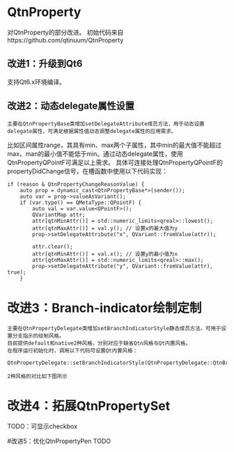 # QtnProperty
对QtnProperty的部分改进。
初始代码来自https://github.com/qtinuum/QtnProperty

## 改进1：升级到Qt6
支持Qt6.x环境编译。

## 改进2：动态delegate属性设置
    主要在QtnPropertyBase类增加setDelegateAttribute成员方法，用于动态设置delegate属性，可满足根据属性值动态调整delegate属性的应用需求。
比如区间属性range，其具有min、max两个子属性，其中min的最大值不能超过max，man的最小值不能低于min。通过动态delegate属性，使用QtnPropertyQPointF可满足以上需求。
具体可连接处理QtnPropertyQPointF的propertyDidChange信号，在槽函数中使用以下代码实现：

    if (reason & QtnPropertyChangeReasonValue) {
        auto prop = dynamic_cast<QtnPropertyBase*>(sender());
        auto var = prop->valueAsVariant();
        if (var.type() == QMetaType::QPointF) {
            auto val = var.value<QPointF>();
            QVariantMap attr;
            attr[qtnMinAttr()] = std::numeric_limits<qreal>::lowest();
            attr[qtnMaxAttr()] = val.y(); // 设置x的最大值为y
            prop->setDelegateAttribute("x", QVariant::fromValue(attr)); 

            attr.clear();
            attr[qtnMinAttr()] = val.x(); // 设置y的最小值为x
            attr[qtnMaxAttr()] = std::numeric_limits<qreal>::max();
            prop->setDelegateAttribute("y", QVariant::fromValue(attr), true);
        }

# 改进3：Branch-indicator绘制定制
    主要在QtnPropertyDelegate类增加setBranchIndicatorStyle静态成员方法，可用于设置分支指示的绘制风格。
    目前提供default和native2种风格，分别对应于缺省Qtn风格与Qt内置风格。
    在程序运行初始化时，调用以下代码可设置Qt内置风格：

    QtnPropertyDelegate::setBranchIndicatorStyle(QtnPropertyDelegate::QtnBranchIndicatorStyleNative);

    2种风格的对比如下图所示


# 改进4：拓展QtnPropertySet
TODO：可显示checkbox

#改进5：优化QtnPropertyPen
TODO




